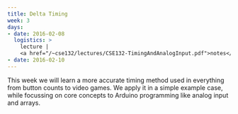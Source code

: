 ```yaml
---
title: Delta Timing
week: 3
days:
- date: 2016-02-08
  logistics: >
    lecture |
    <a href="/~cse132/lectures/CSE132-TimingAndAnalogInput.pdf">notes</a>
- date: 2016-02-10
---
```


This week we will learn a more accurate timing method used in everything from button counts to video games. We apply it in a simple example case, while focussing on core concepts to Arduino programming like analog input and arrays.
